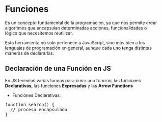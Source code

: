 # Funciones 

Es un concepto fundamental de la programación, ya que nos permite crear algoritmos que encapsulan determinadas acciones, funcionalidades o lógica que necesitemos reutilizar.

Esta herramienta no solo pertenece a JavaScript, sino más bien a los lenguajes de programación en general, aunque cada uno tenga distintas maneras de declararlas.

## Declaración de una Función en JS

En JS tenemos varias formas para crear una función, las funciones **Declarativas**, las funciones **Expresadas** y las **Arrow Functions**


- Funciones Declarativas:

<pre>
function search() {
  // proceso encapsulado
}
</pre>
